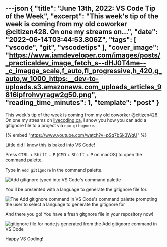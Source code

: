 ---json
{
  "title": "June 13th, 2022: VS Code Tip of the Week",
  "excerpt": "This week's tip of the week is coming from my old coworker @citizen428. On one my streams on...",
  "date": "2022-06-14T03:44:53.806Z",
  "tags": [
    "vscode",
    "git",
    "vscodetips"
  ],
  "cover_image": "https://www.iamdeveloper.com/images/posts/_practicaldev_image_fetch_s--dHJ0T4me--_c_imagga_scale,f_auto,fl_progressive,h_420,q_auto,w_1000_https:__dev-to-uploads.s3.amazonaws.com_uploads_articles_9816ipfrohvyragw2g50.png",
  "reading_time_minutes": 1,
  "template": "post"
}
---

This week's tip of the week is coming from my old coworker @citizen428. On one my streams on [livecoding.ca](https://livecoding.ca), I show you how you can add a gitignore file to a project via `npx gitignore`.

{% embed "https://www.youtube.com/watch?v=pSq7bSk3WqU" %}

Little did I know this is baked into VS Code!

Press <kbd>CTRL</kbd> + <kbd>Shift</kbd> + <kbd>P</kbd> (<kbd>CMD</kbd> + <kbd>Shift</kbd> + <kbd>P</kbd> on macOS) to open the [command palette](https://code.visualstudio.com/api/ux-guidelines/command-palette).

Type in `Add gitignore` in the command palette.

![Add gitignore typed into VS Code's command palette](https://www.iamdeveloper.com/images/posts/_uploads_articles_x7gjbm2otlkr0thrm3th.png)
 

You'll be presented with a language to generate the gitignore file for.

![The Add gitignore command in VS Code's command palette prompting the user to select a language to generate the gitignore for](https://www.iamdeveloper.com/images/posts/_uploads_articles_bcsd2lb7996wve6zyvzf.png)

And there you go! You have a fresh gitgnore file in your repository now!

![gitignore file for node.js generated from the Add gitignore command in VS Code](https://www.iamdeveloper.com/images/posts/_uploads_articles_nbecy8qw8gl4vzh9j35b.png)
 
Happy VS Coding!
